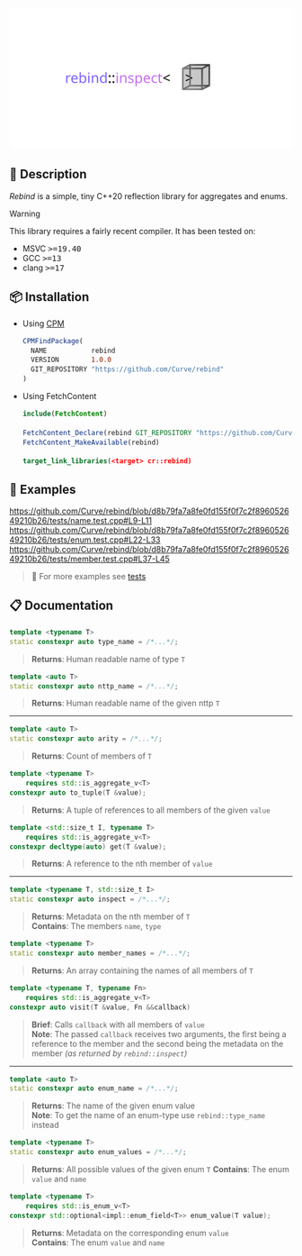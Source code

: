 <p align="center">
  <img src="assets/logo.svg" width="600">
</p>

## 📃 Description

_Rebind_ is a simple, tiny C++20 reflection library for aggregates and enums.

> [!WARNING]  
> This library requires a fairly recent compiler. It has been tested on:  
> * MSVC <kbd>>=19.40</kbd>
> * GCC <kbd>>=13</kbd>
> * clang <kbd>>=17</kbd>

## 📦 Installation

* Using [CPM](https://github.com/cpm-cmake/CPM.cmake)
  ```cmake
  CPMFindPackage(
    NAME           rebind
    VERSION        1.0.0
    GIT_REPOSITORY "https://github.com/Curve/rebind"
  )
  ```

* Using FetchContent
  ```cmake
  include(FetchContent)

  FetchContent_Declare(rebind GIT_REPOSITORY "https://github.com/Curve/rebind" GIT_TAG v1.0.0)
  FetchContent_MakeAvailable(rebind)

  target_link_libraries(<target> cr::rebind)
  ```

## 📖 Examples

https://github.com/Curve/rebind/blob/d8b79fa7a8fe0fd155f0f7c2f896052649210b26/tests/name.test.cpp#L9-L11
https://github.com/Curve/rebind/blob/d8b79fa7a8fe0fd155f0f7c2f896052649210b26/tests/enum.test.cpp#L22-L33
https://github.com/Curve/rebind/blob/d8b79fa7a8fe0fd155f0f7c2f896052649210b26/tests/member.test.cpp#L37-L45

> 🧪 For more examples see [tests](tests/)

## 📋 Documentation

```cpp
template <typename T>
static constexpr auto type_name = /*...*/;
```

> **Returns**: Human readable name of type `T`

```cpp
template <auto T>
static constexpr auto nttp_name = /*...*/;
```

> **Returns**: Human readable name of the given nttp `T`

---

```cpp
template <auto T>
static constexpr auto arity = /*...*/;
```

> **Returns**: Count of members of `T`

```cpp
template <typename T>
    requires std::is_aggregate_v<T>
constexpr auto to_tuple(T &value);
```

> **Returns**: A tuple of references to all members of the given `value`

```cpp
template <std::size_t I, typename T>
    requires std::is_aggregate_v<T>
constexpr decltype(auto) get(T &value);
```

> **Returns**: A reference to the nth member of `value`

---

```cpp
template <typename T, std::size_t I>
static constexpr auto inspect = /*...*/;
```

> **Returns**: Metadata on the nth member of `T`  
> **Contains**: The members `name`, `type`

```cpp
template <typename T>
static constexpr auto member_names = /*...*/;
```

> **Returns**: An array containing the names of all members of `T`  

```cpp
template <typename T, typename Fn>
    requires std::is_aggregate_v<T>
constexpr auto visit(T &value, Fn &&callback)
```

> **Brief**: Calls `callback` with all members of `value`  
> **Note**: The passed `callback` receives two arguments, the first being a reference to the member and the second being the metadata on the member _(as returned by `rebind::inspect`)_

---

```cpp
template <auto T>
static constexpr auto enum_name = /*...*/;
```

> **Returns**: The name of the given enum value  
> **Note**: To get the name of an enum-type use `rebind::type_name` instead

```cpp
template <typename T>
static constexpr auto enum_values = /*...*/;
```

> **Returns**: All possible values of the given enum `T`
> **Contains**: The enum `value` and `name`

```cpp
template <typename T>
    requires std::is_enum_v<T>
constexpr std::optional<impl::enum_field<T>> enum_value(T value);
```

> **Returns**: Metadata on the corresponding enum `value`  
> **Contains**: The enum `value` and `name`
